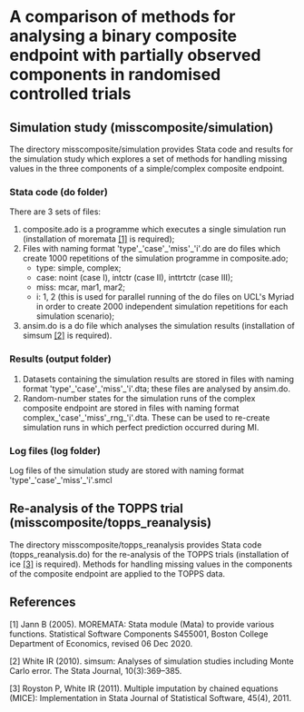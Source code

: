 # A comparison of methods for analysing a binary composite endpoint with partially observed components in randomised controlled trials

## Simulation study (misscomposite/simulation)
The directory misscomposite/simulation provides Stata code and results for the simulation study which explores a set of methods for handling missing values in the three components of a simple/complex composite endpoint.

### Stata code (do folder)
There are 3 sets of files:
1. composite.ado is a programme which executes a single simulation run (installation of moremata [[1]](#1) is required);
2. Files with naming format 'type'\_'case'\_'miss'\_'i'.do are do files which create 1000 repetitions of the simulation programme in composite.ado;
    -  type: simple, complex;
    - case: noint (case I), intctr (case II), inttrtctr (case III);
    - miss: mcar, mar1, mar2;
    - i: 1, 2 (this is used for parallel running of the do files on UCL's Myriad in order to create 2000 independent simulation repetitions for each simulation scenario);
3. ansim.do is a do file which analyses the simulation results (installation of simsum [[2]](#2) is required).

### Results (output folder)
1. Datasets containing the simulation results are stored in files with naming format 'type'\_'case'\_'miss'\_'i'.dta; these files are analysed by ansim.do. 
2. Random-number states for the simulation runs of the complex composite endpoint are stored in files with naming format complex\_'case'\_'miss'\_rng_'i'.dta. These can be used to re-create simulation runs in which perfect prediction occurred during MI. 

### Log files (log folder)
Log files of the simulation study are stored with naming format 'type'\_'case'\_'miss'\_'i'.smcl

## Re-analysis of the TOPPS trial (misscomposite/topps_reanalysis)
The directory misscomposite/topps_reanalysis provides Stata code (topps_reanalysis.do) for the re-analysis of the TOPPS trials (installation of ice [[3]](#3) is required). Methods for handling missing values in the components of the composite endpoint are applied to the TOPPS data. 

## References
<a id="1">[1]</a> 
Jann B (2005). 
MOREMATA: Stata module (Mata) to provide various functions.
Statistical Software Components S455001, Boston College Department of Economics, revised 06 Dec 2020.

<a id="2">[2]</a> 
White IR (2010). 
simsum: Analyses of simulation studies including Monte Carlo error.
The Stata Journal, 10(3):369–385.

<a id="3">[3]</a> 
Royston P, White IR (2011). 
Multiple imputation by chained equations (MICE): Implementation in Stata
Journal of Statistical Software, 45(4), 2011.
